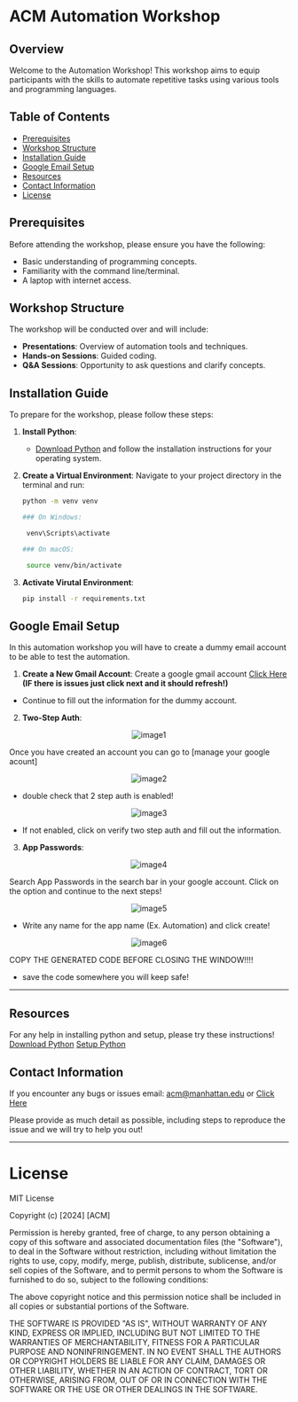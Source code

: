 # ACM Automation Workshop 

## Overview

Welcome to the Automation Workshop! This workshop aims to equip participants with the skills to automate repetitive tasks using various tools and programming languages. 

## Table of Contents

- [Prerequisites](#prerequisites)
- [Workshop Structure](#workshop-structure)
- [Installation Guide](#installation-guide)
- [Google Email Setup](#google-email-setup)
- [Resources](#resources)
- [Contact Information](#contact-information)
- [License](#license)

## Prerequisites

Before attending the workshop, please ensure you have the following:

- Basic understanding of programming concepts.
- Familiarity with the command line/terminal.
- A laptop with internet access.

## Workshop Structure

The workshop will be conducted over and will include:

- **Presentations**: Overview of automation tools and techniques.
- **Hands-on Sessions**: Guided coding.
- **Q&A Sessions**: Opportunity to ask questions and clarify concepts.

## Installation Guide

To prepare for the workshop, please follow these steps:

1. **Install Python**:
   - [Download Python](https://www.python.org/downloads/) and follow the installation instructions for your operating system.

2. **Create a Virtual Environment**:
   Navigate to your project directory in the terminal and run:

   ```bash
   python -m venv venv

   ### On Windows:

    venv\Scripts\activate

   ### On macOS:

    source venv/bin/activate

3. **Activate Virutal Environment**:

    ```bash
    pip install -r requirements.txt

## Google Email Setup

In this automation workshop you will have to create a dummy email account to be able to test the automation. 

1. **Create a New Gmail Account**:
Create a google gmail account [Click Here](https://accounts.google.com/lifecycle/steps/signup/name?continue=https://www.google.com/?client%3Dsafari&ddm=0&dsh=S554583307:1729873778497504&ec=GAZAmgQ&flowEntry=SignUp&flowName=GlifWebSignIn&hl=en&ifkv=AcMMx-coRz2WMO2lGLzZ8DCKyZzMCrqBw50WPK6U9R8rwFpE1Ekg8LQACkF84KFNMcTYOga1UiWz&TL=AKOx4s3KdT78AzB17J0jXJhJenMCy7rqOC4ynTEkaOL9zR6L0IFh5IDk6tP5zCVV) 
**(IF there is issues just click next and it should refresh!)**
- Continue to fill out the information for the dummy account. 
2. **Two-Step Auth**:

<p align="center">
  <img src="./setup_images_ignore/img1.png" alt="image1"/>
</p>

Once you have created an account you can go to [manage your google acount]

<p align="center">
  <img src="./setup_images_ignore/img2.png" alt="image2"/>
</p>

- double check that 2 step auth is enabled!

<p align="center">
  <img src="./setup_images_ignore/img3.png" alt="image3"/>
</p>

- If not enabled, click on verify two step auth and fill out the information.

3. **App Passwords**:

<p align="center">
  <img src="./setup_images_ignore/img4.png" alt="image4"/>
</p>

Search App Passwords in the search bar in your google account. 
Click on the option and continue to the next steps!

<p align="center">
  <img src="./setup_images_ignore/img5.png" alt="image5"/>
</p>

- Write any name for the app name (Ex. Automation) and click create!

<p align="center">
  <img src="./setup_images_ignore/img6.png" alt="image6"/>
</p>

COPY THE GENERATED CODE BEFORE CLOSING THE WINDOW!!!!
- save the code somewhere you will keep safe!

---

## Resources
For any help in installing python and setup, please try these instructions! 
[Download Python](https://www.python.org/downloads/)
[Setup Python](https://docs.python.org/3/using/index.html)

## Contact Information

If you encounter any bugs or issues email: acm@manhattan.edu or [Click Here](mailto:acm@manhattan.edu)

Please provide as much detail as possible, including steps to reproduce the issue and we will try to help you out!

---

# License

MIT License

Copyright (c) [2024] [ACM]

Permission is hereby granted, free of charge, to any person obtaining a copy
of this software and associated documentation files (the "Software"), to deal
in the Software without restriction, including without limitation the rights
to use, copy, modify, merge, publish, distribute, sublicense, and/or sell
copies of the Software, and to permit persons to whom the Software is
furnished to do so, subject to the following conditions:

The above copyright notice and this permission notice shall be included in all
copies or substantial portions of the Software.

THE SOFTWARE IS PROVIDED "AS IS", WITHOUT WARRANTY OF ANY KIND, EXPRESS OR
IMPLIED, INCLUDING BUT NOT LIMITED TO THE WARRANTIES OF MERCHANTABILITY,
FITNESS FOR A PARTICULAR PURPOSE AND NONINFRINGEMENT. IN NO EVENT SHALL THE
AUTHORS OR COPYRIGHT HOLDERS BE LIABLE FOR ANY CLAIM, DAMAGES OR OTHER
LIABILITY, WHETHER IN AN ACTION OF CONTRACT, TORT OR OTHERWISE, ARISING FROM,
OUT OF OR IN CONNECTION WITH THE SOFTWARE OR THE USE OR OTHER DEALINGS IN THE
SOFTWARE.






